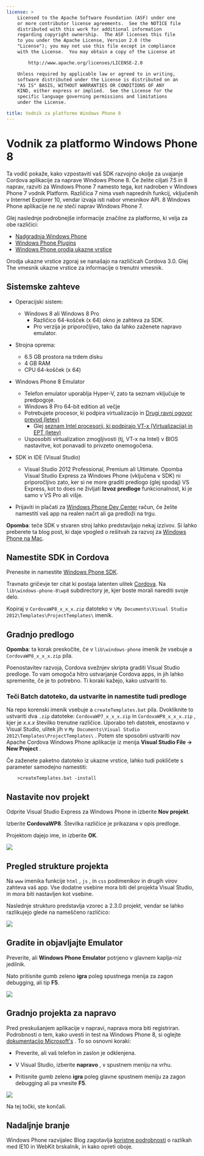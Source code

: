 ```yaml
---
license: >
    Licensed to the Apache Software Foundation (ASF) under one
    or more contributor license agreements.  See the NOTICE file
    distributed with this work for additional information
    regarding copyright ownership.  The ASF licenses this file
    to you under the Apache License, Version 2.0 (the
    "License"); you may not use this file except in compliance
    with the License.  You may obtain a copy of the License at

        http://www.apache.org/licenses/LICENSE-2.0

    Unless required by applicable law or agreed to in writing,
    software distributed under the License is distributed on an
    "AS IS" BASIS, WITHOUT WARRANTIES OR CONDITIONS OF ANY
    KIND, either express or implied.  See the License for the
    specific language governing permissions and limitations
    under the License.

title: Vodnik za platformo Windows Phone 8
---
```


# Vodnik za platformo Windows Phone 8

Ta vodič pokaže, kako vzpostaviti vaš SDK razvojno okolje za uvajanje Cordova aplikacije za naprave Windows Phone 8. Če želite ciljati 7.5 in 8 naprav, razviti za Windows Phone 7 namesto tega, kot nadroben v Windows Phone 7 vodnik Platform. Različica 7 nima vseh naprednih funkcij, vključenih v Internet Explorer 10, vendar izvaja isti nabor vmesnikov API. 8 Windows Phone aplikacije ne *ne* steči naprav Windows Phone 7.

Glej naslednje podrobnejše informacije značilne za platformo, ki velja za obe različici:

*   [Nadgradnja Windows Phone](upgrading.html)
*   [Windows Phone Plugins](plugin.html)
*   [Windows Phone orodja ukazne vrstice](tools.html)

Orodja ukazne vrstice zgoraj se nanašajo na različicah Cordova 3.0. Glej The vmesnik ukazne vrstice za informacije o trenutni vmesnik.

## Sistemske zahteve

*   Operacijski sistem:
    
    *   Windows 8 ali Windows 8 Pro 
        *   Različico 64-košček (x 64) okno je zahteva za SDK.
        *   Pro verzija je priporočljivo, tako da lahko zaženete napravo emulator.

*   Strojna oprema:
    
    *   6.5 GB prostora na trdem disku
    *   4 GB RAM
    *   CPU 64-košček (x 64)

*   Windows Phone 8 Emulator
    
    *   Telefon emulator uporablja Hyper-V, zato ta seznam vključuje te predpogoje.
    *   Windows 8 Pro 64-bit edition ali večje
    *   Potrebujete procesor, ki podpira virtualizacijo in [Drugi ravni ogovor prevod (letev)][1] 
        *   Glej [seznam Intel procesorji, ki podpirajo VT-x (Virtualizacija) in EPT (letev)][2]
    *   Usposobiti virtualization zmogljivosti (tj, VT-x na Intel) v BIOS nastavitve, kot ponavadi to privzeto onemogočena.

*   SDK in IDE (Visual Studio)
    
    *   Visual Studio 2012 Professional, Premium ali Ultimate. Opomba Visual Studio Express za Windows Phone (vključena v SDK) ni priporočljivo zato, ker si ne more graditi predlogo (glej spodaj) VS Express, kot to does ne življati **Izvoz predloge** funkcionalnost, ki je samo v VS Pro ali višje.

*   Prijaviti in plačati za [Windows Phone Dev Center][3] račun, če želite namestiti vaš app na realen načrt ali ga predloži na trgu.

 [1]: http://en.wikipedia.org/wiki/Second_Level_Address_Translation
 [2]: http://ark.intel.com/Products/VirtualizationTechnology
 [3]: http://dev.windowsphone.com/en-us/publish

**Opomba**: teče SDK v stvaren stroj lahko predstavljajo nekaj izzivov. Si lahko preberete ta blog post, ki daje vpogled o rešitvah za razvoj za [Windows Phone na Mac][4].

 [4]: http://aka.ms/BuildaWP8apponaMac

## Namestite SDK in Cordova

Prenesite in namestite [Windows Phone SDK][5].

 [5]: http://www.microsoft.com/en-us/download/details.aspx?id=35471

Travnato gričevje ter citat ki postaja latenten ulitek [Cordova][6]. Na `lib\windows-phone-8\wp8` subdirectory je, kjer boste morali narediti svoje delo.

 [6]: http://phonegap.com/download

Kopiraj v `CordovaWP8_x_x_x.zip` datoteko v `\My Documents\Visual
Studio 2012\Templates\ProjectTemplates\` imenik.

## Gradnjo predlogo

**Opomba**: ta korak preskočite, če v `lib\windows-phone` imenik že vsebuje a `CordovaWP8_x_x_x.zip` pila.

Poenostavitev razvoja, Cordova svežnjev skripta graditi Visual Studio predloge. To vam omogoča hitro ustvarjanje Cordova apps, in jih lahko spremenite, če je to potrebno. Ti koraki kažejo, kako ustvariti to.

### Teči Batch datoteko, da ustvarite in namestite tudi predloge

Na repo korenski imenik vsebuje a `createTemplates.bat` pila. Dvokliknite to ustvariti dva `.zip` datoteke: `CordovaWP7_x_x_x.zip` in `CordovaWP8_x_x_x.zip` , kjer je *x.x.x* številko trenutne različice. Uporabo teh datotek, enostavno v Visual Studio, ulitek jih v `My
Documents\Visual Studio 2012\Templates\ProjectTemplates\` . Potem ste sposobni ustvariti nov Apache Cordova Windows Phone aplikacije iz menija **Visual Studio File → New Project** .

Če zaženete paketno datoteko iz ukazne vrstice, lahko tudi pokličete s parameter samodejno namestiti:

        >createTemplates.bat -install
    

## Nastavite nov projekt

Odprite Visual Studio Express za Windows Phone in izberite **Nov projekt**.

Izberite **CordovaWP8**. Številka različice je prikazana v opis predloge.

Projektom dajejo ime, in izberite **OK**.

![][7]

 [7]: img/guide/platforms/wp8/StandAloneTemplate.png

## Pregled strukture projekta

Na `www` imenika funkcije `html` , `js` , in `css` podimenikov in drugih virov zahteva vaš app. Vse dodatne vsebine mora biti del projekta Visual Studio, in mora biti nastavljen kot vsebine.

Naslednje strukturo predstavlja vzorec a 2.3.0 projekt, vendar se lahko razlikujejo glede na nameščeno različico:

![][8]

 [8]: img/guide/platforms/wp8/projectStructure.png

## Gradite in objavljajte Emulator

Preverite, ali **Windows Phone Emulator** potrjeno v glavnem kaplja-niz jedilnik.

Nato pritisnite gumb zeleno **igra** poleg spustnega menija za zagon debugging, ali tip **F5**.

![][9]

 [9]: img/guide/platforms/wp8/BuildEmulator.png

## Gradnjo projekta za napravo

Pred preskušanjem aplikacije v napravi, naprava mora biti registriran. Podrobnosti o tem, kako uvesti in test na Windows Phone 8, si oglejte [dokumentacijo Microsoft's][10] . To so osnovni koraki:

 [10]: http://msdn.microsoft.com/en-us/library/windowsphone/develop/ff402565(v=vs.105).aspx

*   Preverite, ali vaš telefon in zaslon je odklenjena.

*   V Visual Studio, izberite **napravo** , v spustnem meniju na vrhu.

*   Pritisnite gumb zeleno **igra** poleg glavne spustnem meniju za zagon debugging ali pa vnesite **F5**.

![][11]

 [11]: img/guide/platforms/wp7/wpd.png

Na tej točki, ste končali.

## Nadaljnje branje

Windows Phone razvijalec Blog zagotavlja [koristne podrobnosti][12] o razlikah med IE10 in WebKit brskalnik, in kako opreti oboje.

 [12]: http://blogs.windows.com/windows_phone/b/wpdev/archive/2012/11/15/adapting-your-webkit-optimized-site-for-internet-explorer-10.aspx